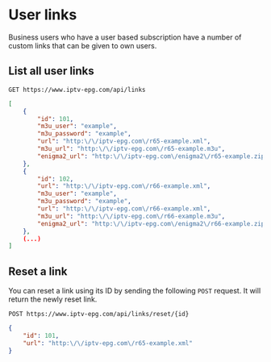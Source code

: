 # User links

Business users who have a user based subscription have a number of custom links that can be given to own users. 

## List all user links

`GET https://www.iptv-epg.com/api/links`

```json
[
	{
		"id": 101,
		"m3u_user": "example",
		"m3u_password": "example",
		"url": "http:\/\/iptv-epg.com\/r65-example.xml",
		"m3u_url": "http:\/\/iptv-epg.com\/r65-example.m3u",
		"enigma2_url": "http:\/\/iptv-epg.com\/enigma2\/r65-example.zip"
	},
	{
		"id": 102,
		"url": "http:\/\/iptv-epg.com\/r66-example.xml",
		"m3u_user": "example",
		"m3u_password": "example",
		"url": "http:\/\/iptv-epg.com\/r66-example.xml",
		"m3u_url": "http:\/\/iptv-epg.com\/r66-example.m3u",
		"enigma2_url": "http:\/\/iptv-epg.com\/enigma2\/r66-example.zip"
	},
    (...)
]
```

## Reset a link

You can reset a link using its ID by sending the following `POST` request. It will return the newly reset link.

`POST https://www.iptv-epg.com/api/links/reset/{id}`

```json
{
    "id": 101,
    "url": "http:\/\/iptv-epg.com\/r65-example.xml"
}
```
